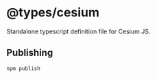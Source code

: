 # @types/cesium

Standalone typescript definition file for Cesium JS.

## Publishing

```
npm publish
```
